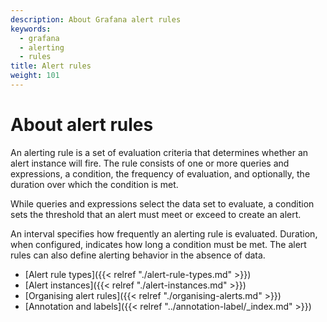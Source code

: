 ```yaml
---
description: About Grafana alert rules
keywords:
  - grafana
  - alerting
  - rules
title: Alert rules
weight: 101
---
```


# About alert rules

An alerting rule is a set of evaluation criteria that determines whether an alert instance will fire. The rule consists of one or more queries and expressions, a condition, the frequency of evaluation, and optionally, the duration over which the condition is met.

While queries and expressions select the data set to evaluate, a condition sets the threshold that an alert must meet or exceed to create an alert.

An interval specifies how frequently an alerting rule is evaluated. Duration, when configured, indicates how long a condition must be met. The alert rules can also define alerting behavior in the absence of data.

- [Alert rule types]({{< relref "./alert-rule-types.md" >}})
- [Alert instances]({{< relref "./alert-instances.md" >}})
- [Organising alert rules]({{< relref "./organising-alerts.md" >}})
- [Annotation and labels]({{< relref "../annotation-label/_index.md" >}})
